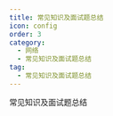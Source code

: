 ```yaml
---
title: 常见知识及面试题总结
icon: config
order: 3
category:
  - 网络
  - 常见知识及面试题总结
tag:
  - 常见知识及面试题总结
---
```


常见知识及面试题总结